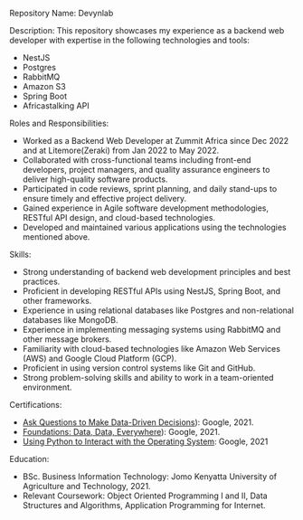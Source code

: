 Repository Name: Devynlab

Description:
This repository showcases my experience as a backend web developer with expertise in the following technologies and tools:

- NestJS
- Postgres
- RabbitMQ
- Amazon S3
- Spring Boot
- Africastalking API

Roles and Responsibilities:
- Worked as a Backend Web Developer at Zummit Africa since Dec 2022 and at Litemore(Zeraki) from Jan 2022 to May 2022.
- Collaborated with cross-functional teams including front-end developers, project managers, and quality assurance engineers to deliver high-quality software products.
- Participated in code reviews, sprint planning, and daily stand-ups to ensure timely and effective project delivery.
- Gained experience in Agile software development methodologies, RESTful API design, and cloud-based technologies.
- Developed and maintained various applications using the technologies mentioned above.

Skills:
- Strong understanding of backend web development principles and best practices.
- Proficient in developing RESTful APIs using NestJS, Spring Boot, and other frameworks.
- Experience in using relational databases like Postgres and non-relational databases like MongoDB.
- Experience in implementing messaging systems using RabbitMQ and other message brokers.
- Familiarity with cloud-based technologies like Amazon Web Services (AWS) and Google Cloud Platform (GCP).
- Proficient in using version control systems like Git and GitHub.
- Strong problem-solving skills and ability to work in a team-oriented environment.

Certifications:
- [Ask Questions to Make Data-Driven Decisions](https://www.coursera.org/account/accomplishments/certificate/GUPW7TA6N39P)): Google, 2021.
- [Foundations: Data, Data, Everywhere](https://www.coursera.org/account/accomplishments/certificate/86MZZ6PH4G9U)): Google, 2021.
- [Using Python to Interact with the Operating System](https://www.coursera.org/account/accomplishments/certificate/FN7GGPSGJWPN): Google, 2021

Education:
- BSc. Business Information Technology: Jomo Kenyatta University of Agriculture and Technology, 2021.
- Relevant Coursework: Object Oriented Programming I and II, Data Structures and Algorithms, Application Programming for Internet.
